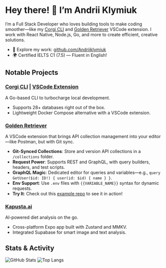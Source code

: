 # Hey there! 👋 I’m Andrii Klymiuk

I’m a Full Stack Developer who loves building tools to make coding smoother—like my [Corgi CLI](#notable-projects) and [Golden Retriever](#notable-projects) VSCode extension. I work with React Native, Node.js, Go, and more to create efficient, creative solutions.

- 🐙 Explore my work: [github.com/Andriiklymiuk](https://github.com/Andriiklymiuk)
- 🌍 Certified IELTS C1 (7.5) — Fluent in English!

## Notable Projects

### [Corgi CLI](https://github.com/Andriiklymiuk/corgi) | [VSCode Extension](https://marketplace.visualstudio.com/items?itemName=andriiklymiuk.corgi)

A Go-based CLI to turbocharge local development.

- Supports 28+ databases right out of the box.
- Lightweight Docker Compose alternative with a VSCode extension.

### [Golden Retriever](https://marketplace.visualstudio.com/items?itemName=andriiklymiuk.golden-retriever)

A VSCode extension that brings API collection management into your editor—like Postman, but with Git sync.

- **Git-Synced Collections**: Store and version API collections in a `/collections` folder.
- **Request Power**: Supports REST and GraphQL, with query builders, headers, and test scripts.
- **GraphQL Magic**: Dedicated editor for queries and variables—e.g., `query GetUser($id: ID!) { user(id: $id) { name } }`.
- **Env Support**: Use `.env` files with `{{VARIABLE_NAME}}` syntax for dynamic requests.
- **Try It**: Check out this [example repo](https://github.com/Andriiklymiuk/golden-example) to see it in action!

### [Kapusta.ai](https://github.com/Andriiklymiuk)

AI-powered diet analysis on the go.

- Cross-platform Expo app built with Zustand and MMKV.
- Integrated Supabase for smart image and text analysis.

## Stats & Activity

![GitHub Stats](https://github-readme-stats.vercel.app/api?username=Andriiklymiuk&show_icons=true&theme=tokyonight)
![Top Langs](https://github-readme-stats.vercel.app/api/top-langs/?username=Andriiklymiuk&theme=tokyonight&layout=compact)
